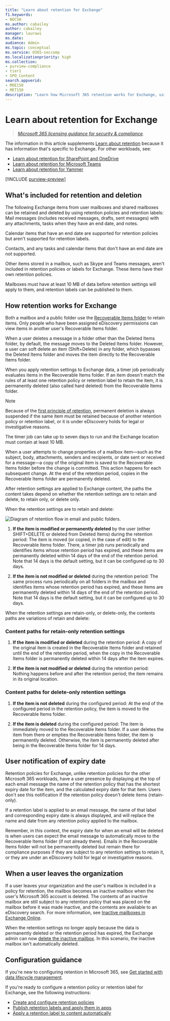 ```yaml
---
title: "Learn about retention for Exchange"
f1.keywords:
- NOCSH
ms.author: cabailey
author: cabailey
manager: laurawi
ms.date: 
audience: Admin
ms.topic: conceptual
ms.service: O365-seccomp
ms.localizationpriority: high
ms.collection: 
- purview-compliance
- tier1
- SPO_Content
search.appverid: 
- MOE150
- MET150
description: "Learn how Microsoft 365 retention works for Exchange, using retention policies and retention labels to manage the automatic retention or deletion of data for your organization."
---
```


# Learn about retention for Exchange

>*[Microsoft 365 licensing guidance for security & compliance](/office365/servicedescriptions/microsoft-365-service-descriptions/microsoft-365-tenantlevel-services-licensing-guidance/microsoft-365-security-compliance-licensing-guidance).*

The information in this article supplements [Learn about retention](retention.md) because it has information that's specific to Exchange.  For other workloads, see:

- [Learn about retention for SharePoint and OneDrive](retention-policies-sharepoint.md)
- [Learn about retention for Microsoft Teams](retention-policies-teams.md)
- [Learn about retention for Yammer](retention-policies-yammer.md)

[!INCLUDE [purview-preview](../includes/purview-preview.md)]

## What's included for retention and deletion

The following Exchange items from user mailboxes and shared mailboxes can be retained and deleted by using retention policies and retention labels: Mail messages (includes received messages, drafts, sent messages) with any attachments, tasks when they have an end date, and notes. 

Calendar items that have an end date are supported for retention policies but aren't supported for retention labels.

Contacts, and any tasks and calendar items that don't have an end date are not supported.

Other items stored in a mailbox, such as Skype and Teams messages, aren't included in retention policies or labels for Exchange. These items have their own retention policies.

Mailboxes must have at least 10 MB of data before retention settings will apply to them, and retention labels can be published to them.

## How retention works for Exchange

Both a mailbox and a public folder use the [Recoverable Items folder](/exchange/security-and-compliance/recoverable-items-folder/recoverable-items-folder) to retain items. Only people who have been assigned eDiscovery permissions can view items in another user's Recoverable Items folder.
  
When a user deletes a message in a folder other than the Deleted Items folder, by default, the message moves to the Deleted Items folder. However, a user can soft delete an item (Shift+Delete) in any folder, which bypasses the Deleted Items folder and moves the item directly to the Recoverable Items folder.
  
When you apply retention settings to Exchange data, a timer job periodically evaluates items in the Recoverable Items folder. If an item doesn't match the rules of at least one retention policy or retention label to retain the item, it is permanently deleted (also called hard deleted) from the Recoverable Items folder.

> [!NOTE]
> Because of the [first principle of retention](retention.md#the-principles-of-retention-or-what-takes-precedence), permanent deletion is always suspended if the same item must be retained because of another retention policy or retention label, or it is under eDiscovery holds for legal or investigative reasons.

The timer job can take up to seven days to run and the Exchange location must contain at least 10 MB.
  
When a user attempts to change properties of a mailbox item—such as the subject, body, attachments, senders and recipients, or date sent or received for a message—a copy of the original item is saved to the Recoverable Items folder before the change is committed. This action happens for each subsequent change. At the end of the retention period, copies in the Recoverable Items folder are permanently deleted.

After retention settings are applied to Exchange content, the paths the content takes depend on whether the retention settings are to retain and delete, to retain only, or delete only.

When the retention settings are to retain and delete:

![Diagram of retention flow in email and public folders.](../media/88f174cc-bbf4-4305-93d7-0515f496c8f9.png)

1. **If the item is modified or permanently deleted** by the user (either SHIFT+DELETE or deleted from Deleted Items) during the retention period: The item is moved (or copied, in the case of edit) to the Recoverable Items folder. There, a timer job runs periodically and identifies items whose retention period has expired, and these items are permanently deleted within 14 days of the end of the retention period. Note that 14 days is the default setting, but it can be configured up to 30 days.

2. **If the item is not modified or deleted** during the retention period: The same process runs periodically on all folders in the mailbox and identifies items whose retention period has expired, and these items are permanently deleted within 14 days of the end of the retention period. Note that 14 days is the default setting, but it can be configured up to 30 days. 

When the retention settings are retain-only, or delete-only, the contents paths are variations of retain and delete:

### Content paths for retain-only retention settings

1. **If the item is modified or deleted** during the retention period: A copy of the original item is created in the Recoverable Items folder and retained until the end of the retention period, when the copy in the Recoverable Items folder is permanently deleted within 14 days after the item expires. 

2. **If the item is not modified or deleted** during the retention period: Nothing happens before and after the retention period; the item remains in its original location.

### Content paths for delete-only retention settings

1. **If the item is not deleted** during the configured period: At the end of the configured period in the retention policy, the item is moved to the Recoverable Items folder. 

2. **If the item is deleted** during the configured period: The item is immediately moved to the Recoverable Items folder. If a user deletes the item from there or empties the Recoverable Items folder, the item is permanently deleted. Otherwise, the item is permanently deleted after being in the Recoverable Items folder for 14 days. 

## User notification of expiry date

Retention policies for Exchange, unlike retention policies for the other Microsoft 365 workloads, have a user presence by displaying at the top of each email message the name of the retention policy that has the shortest expiry date for the item, and the calculated expiry date for that item. Users don't see this notification if the retention policy doesn't delete items (retain-only).

If a retention label is applied to an email message, the name of that label and corresponding expiry date is always displayed, and will replace the name and date from any retention policy applied to the mailbox.

Remember, in this context, the expiry date for when an email will be deleted is when users can expect the email message to automatically move to the Recoverable Items folder (if not already there). Emails in the Recoverable Items folder will not be permanently deleted but remain there for compliance purposes if they are subject to any retention settings to retain it, or they are under an eDiscovery hold for legal or investigative reasons.

## When a user leaves the organization 

If a user leaves your organization and the user's mailbox is included in a policy for retention, the mailbox becomes an inactive mailbox when the user's Microsoft 365 account is deleted. The contents of an inactive mailbox are still subject to any retention policy that was placed on the mailbox before it was made inactive, and the contents are available to an eDiscovery search. For more information, see [Inactive mailboxes in Exchange Online](inactive-mailboxes-in-office-365.md).

When the retention settings no longer apply because the data is permanently deleted or the retention period has expired, the Exchange admin can now [delete the inactive mailbox](delete-an-inactive-mailbox.md). In this scenario, the inactive mailbox isn't automatically deleted.

## Configuration guidance

If you're new to configuring retention in Microsoft 365, see [Get started with data lifecycle management](get-started-with-data-lifecycle-management.md).

If you're ready to configure a retention policy or retention label for Exchange, see the following instructions:
- [Create and configure retention policies](create-retention-policies.md)
- [Publish retention labels and apply them in apps](create-apply-retention-labels.md)
- [Apply a retention label to content automatically](apply-retention-labels-automatically.md)
